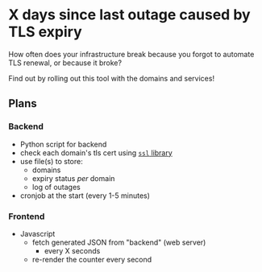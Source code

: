 # X days since last outage caused by TLS expiry

How often does your infrastructure break because you forgot to automate TLS renewal, or because it broke?

Find out by rolling out this tool with the domains and services!

## Plans

### Backend

- Python script for backend
- check each domain's tls cert using [`ssl` library](https://docs.python.org/3/library/ssl.html)
- use file(s) to store:
  - domains
  - expiry status *per* domain
  - log of outages
- cronjob at the start (every 1-5 minutes)

### Frontend

- Javascript
  - fetch generated JSON from "backend" (web server)
    - every X seconds
  - re-render the counter every second
